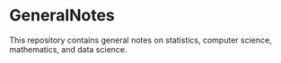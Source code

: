 # GeneralNotes
This repository contains general notes on statistics, computer science, mathematics, and data science. 

